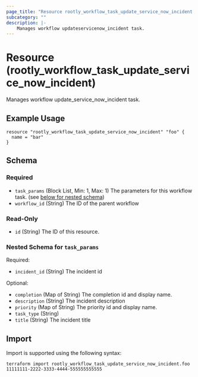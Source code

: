 ```yaml
---
page_title: "Resource rootly_workflow_task_update_service_now_incident - terraform-provider-rootly"
subcategory: ""
description: |-
    Manages workflow updateservicenow_incident task.
---
```


# Resource (rootly_workflow_task_update_service_now_incident)

Manages workflow update_service_now_incident task.

## Example Usage

```
resource "rootly_workflow_task_update_service_now_incident" "foo" {
  name = "bar"
}
```

<!-- schema generated by tfplugindocs -->
## Schema

### Required

- `task_params` (Block List, Min: 1, Max: 1) The parameters for this workflow task. (see [below for nested schema](#nestedblock--task_params))
- `workflow_id` (String) The ID of the parent workflow

### Read-Only

- `id` (String) The ID of this resource.

<a id="nestedblock--task_params"></a>
### Nested Schema for `task_params`

Required:

- `incident_id` (String) The incident id

Optional:

- `completion` (Map of String) The completion id and display name.
- `description` (String) The incident description
- `priority` (Map of String) The priority id and display name.
- `task_type` (String)
- `title` (String) The incident title

## Import

Import is supported using the following syntax:

```shell
terraform import rootly_workflow_task_update_service_now_incident.foo 11111111-2222-3333-4444-555555555555
```